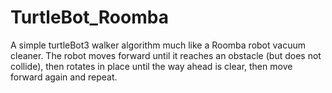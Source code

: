 # TurtleBot_Roomba
A simple turtleBot3 walker algorithm much like a Roomba robot vacuum cleaner. The robot moves forward until it reaches an obstacle (but does not collide), then rotates in place until the way ahead is clear, then move forward again and repeat.

